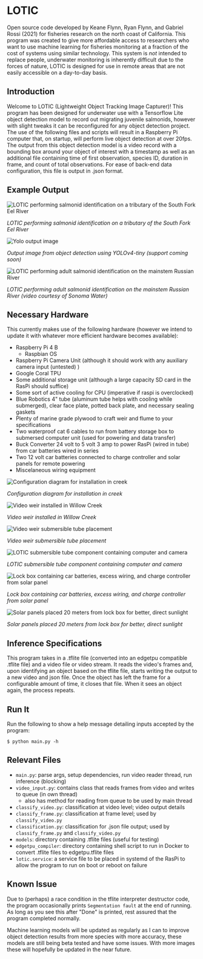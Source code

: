 # **LOTIC**
Open source code developed by Keane Flynn, Ryan Flynn, and Gabriel Rossi (2021) for fisheries research on the north coast of California. This program was created to give more affordable access to researchers who want to use machine learning for fisheries monitoring at a fraction of the cost of systems using similar technology. This system is *not* intended to replace people, underwater monitoring is inherently difficult due to the forces of nature, LOTIC is designed for use in remote areas that are not easily accessible on a day-to-day basis.

## **Introduction**
Welcome to LOTIC (Lightweight Object Tracking Image Capturer)! This program has been designed for underwater use with a Tensorflow Lite object detection model to record out migrating juvenile salmonids, however with slight tweaks it can be reconfigured for any object detection project. The use of the following files and scripts will result in a Raspberry Pi computer that, on startup, will perform live object detection at over 20fps. The output from this object detection model is a video record with a bounding box around your object of interest with a timestamp as well as an additional  file containing time of first observation, species ID, duration in frame, and count of total observations. For ease of back-end data configuration, this file is output in .json format. 


## **Example Output**
![LOTIC performing salmonid identification on a tributary of the South Fork Eel River](https://github.com/keaneflynn/LOTIC/blob/main/media/juvFish.gif)

*LOTIC performing salmonid identification on a tributary of the South Fork Eel River*

![Yolo output image](https://github.com/keaneflynn/LOTIC/blob/main/media/yolo-output.png)

*Output image from object detection using YOLOv4-tiny (support coming soon)*

![LOTIC performing adult salmonid identification on the mainstem Russian River](https://github.com/keaneflynn/LOTIC/blob/main/media/mirabelSample.GIF)

*LOTIC performing adult salmonid identification on the mainstem Russian River (video courtesy of Sonoma Water)*


## **Necessary Hardware**
This currently makes use of the following hardware (however we intend to update it with whatever more efficient hardware becomes available):
* Raspberry Pi 4 B
  * Raspbian OS
* Raspberry Pi Camera Unit (although it should work with any auxiliary camera input (untested) )
* Google Coral TPU
* Some additional storage unit (although a large capacity SD card in the RasPi should suffice)
* Some sort of active cooling for CPU (imperative if raspi is overclocked)
* Blue Robotics 4" tube (aluminum tube helps with cooling while submerged), clear face plate, potted back plate, and necessary sealing gaskets
* Plenty of marine grade plywood to craft weir and flume to your specifications
* Two waterproof cat 6 cables to run from battery storage box to submersed computer unit (used for powering and data transfer)
* Buck Converter 24 volt to 5 volt 3 amp to power RasPi (wired in tube) from car batteries wired in series
* Two 12 volt car batteries connected to charge controller and solar panels for remote powering
* Miscelaneous wiring equipment

![Configuration diagram for installation in creek](https://github.com/keaneflynn/LOTIC/blob/main/media/LOTIC-InStream.png)

*Configuration diagram for installation in creek*

![Video weir installed in Willow Creek](https://github.com/keaneflynn/LOTIC/blob/main/media/InstalledVideoWeir.jpg)

*Video weir installed in Willow Creek*

![Video weir submersible tube placement](https://github.com/keaneflynn/LOTIC/blob/main/media/VideoWeir.jpeg)

*Video weir submersible tube placement*

![LOTIC submersible tube component containing computer and camera](https://github.com/keaneflynn/LOTIC/blob/main/media/LOTICtube.png)

*LOTIC submersible tube component containing computer and camera*

![Lock box containing car batteries, excess wiring, and charge controller from solar panel](https://github.com/keaneflynn/LOTIC/blob/main/media/LockBox.jpg)

*Lock box containing car batteries, excess wiring, and charge controller from solar panel*

![Solar panels placed 20 meters from lock box for better, direct sunlight](https://github.com/keaneflynn/LOTIC/blob/main/media/SolarPower.jpeg)

*Solar panels placed 20 meters from lock box for better, direct sunlight*


## **Inference Specifications**
This program takes in a .tflite file (converted into an edgetpu compatible .tflite file) and a video file or video stream. It reads the video's frames
and, upon identifying an object based on the tflite file, starts writing the output
to a new video and json file. Once the object has left the frame for a configurable amount of time,
it closes that file. When it sees an object again, the process repeats.

## **Run It**

Run the following to show a help message detailing inputs accepted by the program:

```shell
$ python main.py -h
```

## **Relevant Files**
- `main.py`: parse args, setup dependencies, run video reader thread, run inference (blocking)
- `video_input.py`: contains class that reads frames from video and writes to queue (in own thread)
  - also has method for reading from queue to be used by main thread
- `classify_video.py`: classification at video level; video output details
- `classify_frame.py`: classification at frame level; used by `classify_video.py`
- `classification.py`: classification for .json file output; used by `classify_frame.py` and `classify_video.py`
- `models`: directory containing .tflite files (useful for testing)
- `edgetpu_compiler`: directory containing shell script to run in Docker to convert .tflite files to edgetpu.tflite files
- `lotic.service`: a service file to be placed in systemd of the RasPi to allow the program to run on boot or reboot on failure

## **Known Issue**
Due to (perhaps) a race condition in the tflite interpreter destructor code, the program
occasionally prints `Segmentation fault` at the end of running. As long as you see this
after "Done" is printed, rest assured that the program completed normally.

Machine learning models will be updated as regularly as I can to improve object detection results from more species with more accuracy, these models are still being beta tested and have some issues. With more images these will hopefully be updated in the near future.
